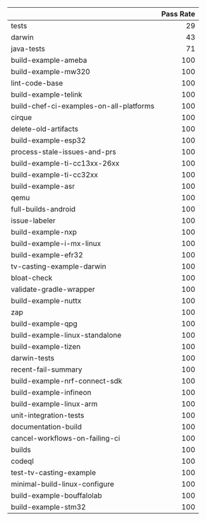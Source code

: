 |                                         |   Pass Rate |
|:----------------------------------------|------------:|
| tests                                   |          29 |
| darwin                                  |          43 |
| java-tests                              |          71 |
| build-example-ameba                     |         100 |
| build-example-mw320                     |         100 |
| lint-code-base                          |         100 |
| build-example-telink                    |         100 |
| build-chef-ci-examples-on-all-platforms |         100 |
| cirque                                  |         100 |
| delete-old-artifacts                    |         100 |
| build-example-esp32                     |         100 |
| process-stale-issues-and-prs            |         100 |
| build-example-ti-cc13xx-26xx            |         100 |
| build-example-ti-cc32xx                 |         100 |
| build-example-asr                       |         100 |
| qemu                                    |         100 |
| full-builds-android                     |         100 |
| issue-labeler                           |         100 |
| build-example-nxp                       |         100 |
| build-example-i-mx-linux                |         100 |
| build-example-efr32                     |         100 |
| tv-casting-example-darwin               |         100 |
| bloat-check                             |         100 |
| validate-gradle-wrapper                 |         100 |
| build-example-nuttx                     |         100 |
| zap                                     |         100 |
| build-example-qpg                       |         100 |
| build-example-linux-standalone          |         100 |
| build-example-tizen                     |         100 |
| darwin-tests                            |         100 |
| recent-fail-summary                     |         100 |
| build-example-nrf-connect-sdk           |         100 |
| build-example-infineon                  |         100 |
| build-example-linux-arm                 |         100 |
| unit-integration-tests                  |         100 |
| documentation-build                     |         100 |
| cancel-workflows-on-failing-ci          |         100 |
| builds                                  |         100 |
| codeql                                  |         100 |
| test-tv-casting-example                 |         100 |
| minimal-build-linux-configure           |         100 |
| build-example-bouffalolab               |         100 |
| build-example-stm32                     |         100 |